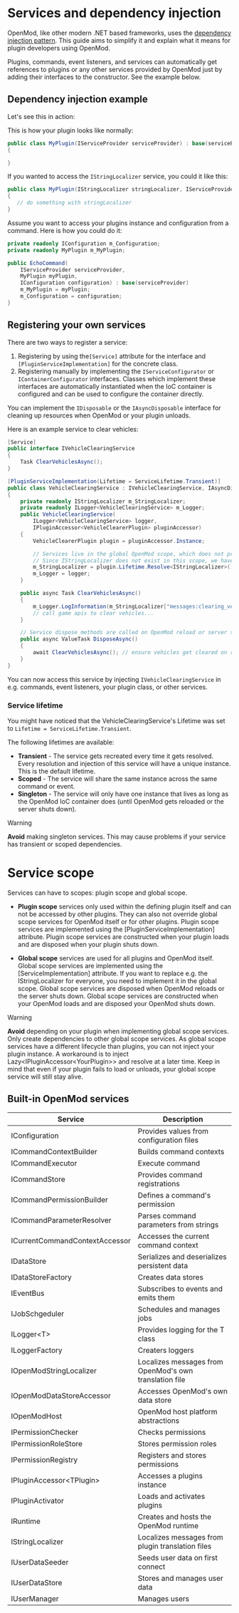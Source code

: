 # Services and dependency injection

OpenMod, like other modern .NET based frameworks, uses the [dependency injection pattern](https://docs.microsoft.com/en-us/aspnet/core/fundamentals/dependency-injection). This guide aims to simplify it and explain what it means for plugin developers using OpenMod.

Plugins, commands, event listeners, and services can automatically get references to plugins or any other services provided by OpenMod just by adding their interfaces to the constructor. See the example below.

## Dependency injection example
Let's see this in action:

This is how your plugin looks like normally:
```c#
public class MyPlugin(IServiceProvider serviceProvider) : base(serviceProvider)
{

}
```

If you wanted to access the `IStringLocalizer` service, you could it like this:
```c#
public class MyPlugin(IStringLocalizer stringLocalizer, IServiceProvider serviceProvider) : base(serviceProvider)
{
   // do something with stringLocalizer
}
```

Assume you want to access your plugins instance and configuration from a command. Here is how you could do it:
```c#
private readonly IConfiguration m_Configuration;
private readonly MyPlugin m_MyPlugin;

public EchoCommand(
    IServiceProvider serviceProvider, 
    MyPlugin myPlugin,
    IConfiguration configuration) : base(serviceProvider)
    m_MyPlugin = myPlugin;
    m_Configuration = configuration;
}
```

## Registering your own services
There are two ways to register a service:

1. Registering by using the`[Service]` attribute for the interface and `[PluginServiceImplementation]` for the concrete class.
2. Registering manually by implementing the `IServiceConfigurator` or `IContainerConfigurator` interfaces. Classes which implement these interfaces are automatically instantiated when the IoC container is configured and can be used to configure the container directly. 

You can implement the `IDisposable` or the `IAsyncDisposable` interface for cleaning up resources when OpenMod or your plugin unloads. 

Here is an example service to clear vehicles:
```c#
[Service]
public interface IVehicleClearingService
{
    Task ClearVehiclesAsync();
}

[PluginServiceImplementation(Lifetime = ServiceLifetime.Transient)]
public class VehicleClearingService : IVehicleClearingService, IAsyncDisposable
{
    private readonly IStringLocalizer m_StringLocalizer;
    private readonly ILogger<VehicleClearingService> m_Logger;
    public VehicleClearingService(
        ILogger<VehicleClearingService> logger, 
        IPluginAccessor<VehicleClearerPlugin> pluginAccessor)
    {
        VehicleClearerPlugin plugin = pluginAccessor.Instance;

        // Services live in the global OpenMod scope, which does not provide an IStringLocalizer.
        // Since IStringLocalizer does not exist in this scope, we have to use the plugins scope.
        m_StringLocalizer = plugin.Lifetime.Resolve<IStringLocalizer>();
        m_Logger = logger;
    }

    public async Task ClearVehiclesAsync() 
    {
        m_Logger.LogInformation(m_StringLocalizer["messages:clearing_vehicles"]); // translation is read from the plugins translation
        // call game apis to clear vehicles...
    }

    // Service dispose methods are called on OpenMod reload or server shutdown 
    public async ValueTask DisposeAsync()
    {
        await ClearVehiclesAsync(); // ensure vehicles get cleared on reload or shutdown
    }
}
```

You can now access this service by injecting `IVehicleClearingService` in e.g. commands, event listeners, your plugin class, or other services. 

### Service lifetime
You might have noticed that the VehicleClearingService's Lifetime was set to `Lifetime = ServiceLifetime.Transient`.  

The following lifetimes are available:

* **Transient** - The service gets recreated every time it gets resolved. Every resolution and injection of this service will have a unique instance. This is the default lifetime.
* **Scoped** - The service will share the same instance across the same command or event.
* **Singleton** - The service will only have one instance that lives as long as the OpenMod IoC container does (until OpenMod gets reloaded or the server shuts down).  

> [!WARNING]
> **Avoid** making singleton services. This may cause problems if your service has transient or scoped dependencies.

# Service scope
Services can have to scopes: plugin scope and global scope.

- **Plugin scope** services only used within the defining plugin itself and can not be accessed by other plugins. They can also not override global scope services for OpenMod itself or for other plugins. Plugin scope services are implemented using the [PluginServiceImplementation] attribute. Plugin scope services are constructed when your plugin loads and are disposed when your plugin shuts down.  

- **Global scope** services are used for all plugins and OpenMod itself. Global scope services are implemented using the [ServiceImplementation] attribute. If you want to replace e.g. the IStringLocalizer for everyone, you need to implement it in the global scope. Global scope services are disposed when OpenMod reloads or the server shuts down. Global scope services are constructed when your OpenMod loads and are disposed your OpenMod shuts down.

> [!WARNING]
> **Avoid** depending on your plugin when implementing global scope services. Only create dependencies to other global scope services. As global scope services have a different lifecycle than plugins, you can not inject your plugin instance. A workaround is to inject Lazy<IPluginAccessor<YourPlugin\>\> and resolve at a later time. Keep in mind that even if your plugin fails to load or unloads, your global scope service will still stay alive.

## Built-in OpenMod services

| **Service**                                     | **Description**                                        |
|-------------------------------------------------|--------------------------------------------------------|
| IConfiguration                                  | Provides values from configuration files               |
| ICommandContextBuilder                          | Builds command contexts                                |
| ICommandExecutor                                | Execute command                                        |
| ICommandStore                                   | Provides command registrations                         |
| ICommandPermissionBuilder                       | Defines a command's permission                         |
| ICommandParameterResolver                       | Parses command parameters from strings                 |
| ICurrentCommandContextAccessor                  | Accesses the current command context                   |
| IDataStore                                      | Serializes and deserializes persistent data            |
| IDataStoreFactory                               | Creates data stores                                    |
| IEventBus                                       | Subscribes to events and emits them                    |
| IJobSchgeduler                                  | Schedules and manages jobs                             |
| ILogger<T\>                                     | Provides logging for the T class                       |
| ILoggerFactory                                  | Creaters loggers                                       |
| IOpenModStringLocalizer                         | Localizes messages from OpenMod's own translation file |
| IOpenModDataStoreAccessor                       | Accesses OpenMod's own data store                      |
| IOpenModHost                                    | OpenMod host platform abstractions                     | 
| IPermissionChecker                              | Checks permissions                                     |
| IPermissionRoleStore                            | Stores permission roles                                |
| IPermissionRegistry                             | Registers and stores permissions                       |
| IPluginAccessor<TPlugin\>                       | Accesses a plugins instance                           |
| IPluginActivator                                | Loads and activates plugins                            |
| IRuntime                                        | Creates and hosts the OpenMod runtime                  |
| IStringLocalizer                                | Localizes messages from plugin translation files       |
| IUserDataSeeder                                 | Seeds user data on first connect                       |
| IUserDataStore                                  | Stores and manages user data                           |
| IUserManager                                    | Manages users                                          |
